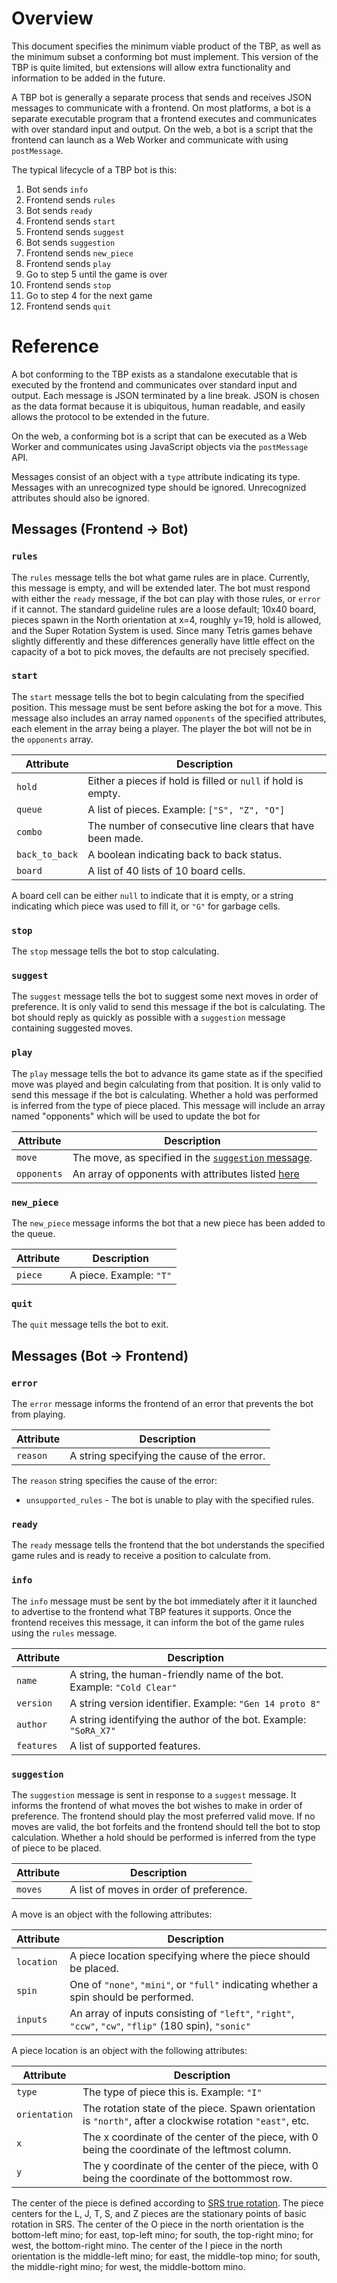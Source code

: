# Overview

This document specifies the minimum viable product of the TBP, as well as the
minimum subset a conforming bot must implement. This version of the TBP is quite
limited, but extensions will allow extra functionality and information to be
added in the future.

A TBP bot is generally a separate process that sends and receives JSON messages
to communicate with a frontend. On most platforms, a bot is a separate
executable program that a frontend executes and communicates with over standard
input and output. On the web, a bot is a script that the frontend can launch as
a Web Worker and communicate with using `postMessage`.

The typical lifecycle of a TBP bot is this:

1.  Bot sends `info`
2.  Frontend sends `rules`
3.  Bot sends `ready`
4.  Frontend sends `start`
5.  Frontend sends `suggest`
6.  Bot sends `suggestion`
7.  Frontend sends `new_piece`
8.  Frontend sends `play`
9.  Go to step 5 until the game is over
10. Frontend sends `stop`
11. Go to step 4 for the next game
12. Frontend sends `quit`

# Reference

A bot conforming to the TBP exists as a standalone executable that is executed
by the frontend and communicates over standard input and output. Each message is
JSON terminated by a line break. JSON is chosen as the data format because it is
ubiquitous, human readable, and easily allows the protocol to be extended in the
future.

On the web, a conforming bot is a script that can be executed as a Web Worker
and communicates using JavaScript objects via the `postMessage` API.

Messages consist of an object with a `type` attribute indicating its type.
Messages with an unrecognized type should be ignored. Unrecognized attributes
should also be ignored.

## Messages (Frontend -> Bot)

### `rules`

The `rules` message tells the bot what game rules are in place. Currently, this
message is empty, and will be extended later. The bot must respond with either
the `ready` message, if the bot can play with those rules, or `error` if it
cannot. The standard guideline rules are a loose default; 10x40 board, pieces
spawn in the North orientation at x=4, roughly y=19, hold is allowed, and the
Super Rotation System is used. Since many Tetris games behave slightly
differently and these differences generally have little effect on the capacity
of a bot to pick moves, the defaults are not precisely specified.

### `start`

The `start` message tells the bot to begin calculating from the specified
position. This message must be sent before asking the bot for a move. This 
message also includes an array named `opponents` of the specified attributes, 
each element in the array being a player. The player the bot will not be in the 
`opponents` array.


Attribute       | Description
---------       | -----------
`hold`          | Either a pieces if hold is filled or `null` if hold is empty.
`queue`         | A list of pieces. Example: `["S", "Z", "O"]`
`combo`         | The number of consecutive line clears that have been made.
`back_to_back`  | A boolean indicating back to back status.
`board`         | A list of 40 lists of 10 board cells.

A board cell can be either `null` to indicate that it is empty, or a string
indicating which piece was used to fill it, or `"G"` for garbage cells.

### `stop`

The `stop` message tells the bot to stop calculating.

### `suggest`

The `suggest` message tells the bot to suggest some next moves in order of
preference. It is only valid to send this message if the bot is calculating. The
bot should reply as quickly as possible with a `suggestion` message containing
suggested moves.

### `play`

The `play` message tells the bot to advance its game state as if the specified
move was played and begin calculating from that position. It is only valid to
send this message if the bot is calculating. Whether a hold was performed is
inferred from the type of piece placed. This message will include an array 
named "opponents" which will be used to update the bot for 

Attribute  | Description
---------  | -----------
`move`     | The move, as specified in the [`suggestion` message](#suggestion).
`opponents`| An array of opponents with attributes listed [here](#start)

### `new_piece`

The `new_piece` message informs the bot that a new piece has been added to the
queue.

Attribute | Description
--------- | -----------
`piece`   | A piece. Example: `"T"`

### `quit`

The `quit` message tells the bot to exit.

## Messages (Bot -> Frontend)

### `error`

The `error` message informs the frontend of an error that prevents the bot from
playing.

Attribute | Description
--------- | -----------
`reason`  | A string specifying the cause of the error.

The `reason` string specifies the cause of the error:
* `unsupported_rules` - The bot is unable to play with the specified rules.

### `ready`

The `ready` message tells the frontend that the bot understands the specified
game rules and is ready to receive a position to calculate from.

### `info`

The `info` message must be sent by the bot immediately after it it launched to
advertise to the frontend what TBP features it supports. Once the frontend
receives this message, it can inform the bot of the game rules using the `rules`
message.

Attribute  | Description
---------  | -----------
`name`     | A string, the human-friendly name of the bot. Example: `"Cold Clear"`
`version`  | A string version identifier. Example: `"Gen 14 proto 8"`
`author`   | A string identifying the author of the bot. Example: `"SoRA_X7"`
`features` | A list of supported features.

### `suggestion`

The `suggestion` message is sent in response to a `suggest` message. It informs
the frontend of what moves the bot wishes to make in order of preference. The
frontend should play the most preferred valid move. If no moves are valid, the
bot forfeits and the frontend should tell the bot to stop calculation. Whether
a hold should be performed is inferred from the type of piece to be placed.

Attribute | Description
--------- | -----------
`moves`   | A list of moves in order of preference.

A move is an object with the following attributes:

Attribute  | Description
---------  | -----------
`location` | A piece location specifying where the piece should be placed.
`spin`     | One of `"none"`, `"mini"`, or `"full"` indicating whether a spin should be performed.
`inputs`   | An array of inputs consisting of `"left"`, `"right"`, `"ccw"`, `"cw"`, `"flip"` (180 spin), `"sonic"`

A piece location is an object with the following attributes:

Attribute     | Description
---------     | -----------
`type`        | The type of piece this is. Example: `"I"`
`orientation` | The rotation state of the piece. Spawn orientation is `"north"`, after a clockwise rotation `"east"`, etc.
`x`           | The x coordinate of the center of the piece, with 0 being the coordinate of the leftmost column.
`y`           | The y coordinate of the center of the piece, with 0 being the coordinate of the bottommost row.

The center of the piece is defined according to
[SRS true rotation](https://harddrop.com/wiki/File:SRS-true-rotations.png).
The piece centers for the L, J, T, S, and Z pieces are the stationary points
of basic rotation in SRS. The center of the O piece in the north orientation is
the bottom-left mino; for east, top-left mino; for south, the top-right mino;
for west, the bottom-right mino. The center of the I piece in the north
orientation is the middle-left mino; for east, the middle-top mino; for south,
the middle-right mino; for west, the middle-bottom mino.
